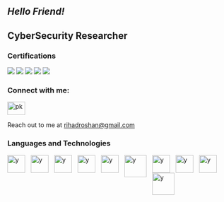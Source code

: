 ## *Hello Friend!*

## **CyberSecurity Researcher**

### Certifications
<div>
  <img src="https://img.shields.io/badge/-Certified_Ethical_Hacker_(CEH)_EC_Council-D32F2F?style=for-the-badge&logoColor=white" />
  <img src="https://img.shields.io/badge/-Certified_AppSec_Practitioner_(CAP)_The_SecOps_Group-FF5722?style=for-the-badge&logoColor=white" />
  <img src="https://img.shields.io/badge/-Certified_Network_Security_Practitioner_(CNSP)_The_SecOps_Group-FF5722?style=for-the-badge&logoColor=white" />
  <img src="https://img.shields.io/badge/-Certified_Cyber_Security_Analyst_(C3SA)_CyberWarFare_Labs-1976D2?style=for-the-badge&logoColor=white" />
  <img src="https://img.shields.io/badge/-Certified_Ethical_Hacker_Cisco-1C9CD6?style=for-the-badge&logoColor=white" />
</div>


<h3 align="left">Connect with me:</h3>
<p align="left">
<a href="https://linkedin.com/in/rihadroshan" target="blank"><img align="center" src="https://raw.githubusercontent.com/rahuldkjain/github-profile-readme-generator/master/src/images/icons/Social/linked-in-alt.svg" alt="pk" height="30" width="40" /></a>
</p>

Reach out to me at [rihadroshan@gmail.com](mailto:rihadroshan@gmail.com)

### Languages and Technologies

<img align="left" alt="y" width="40px" style="padding-right:10px;" src="https://cdn.jsdelivr.net/gh/devicons/devicon/icons/c/c-original.svg"/>
<img align="left" alt="y" width="40px" style="padding-right:10px;" src="https://cdn.jsdelivr.net/gh/devicons/devicon/icons/python/python-original.svg"/>
<img align="left" alt="y" width="40px" style="padding-right:10px;" src="https://cdn.jsdelivr.net/gh/devicons/devicon/icons/javascript/javascript-original.svg"/>
<img align="left" alt="y" width="40px" style="padding-right:10px;" src="https://www.svgrepo.com/show/331760/sql-database-generic.svg"/>
<img align="left" alt="y" width="40px" style="padding-right:10px;" src="https://upload.wikimedia.org/wikipedia/commons/9/93/Amazon_Web_Services_Logo.svg"/>
<img align="left" alt="y" width="50px" style="padding-right:10px;" src="https://upload.wikimedia.org/wikipedia/commons/a/a8/Microsoft_Azure_Logo.svg"/>
<img align="left" alt="y" width="40px" style="padding-right:10px;" src="https://cdn.jsdelivr.net/gh/devicons/devicon/icons/docker/docker-original-wordmark.svg"/>
<img align="left" alt="y" width="40px" style="padding-right:10px;" src="https://www.vectorlogo.zone/logos/git-scm/git-scm-icon.svg"/>
<img align="left" alt="y" width="40px" style="padding-right:10px;" src="https://cdn.jsdelivr.net/gh/devicons/devicon/icons/linux/linux-original.svg"/>
<img align="left" alt="y" width="50px" style="padding-right:10px;" src="https://www.kali.org/images/kali-dragon-icon.svg"/>
